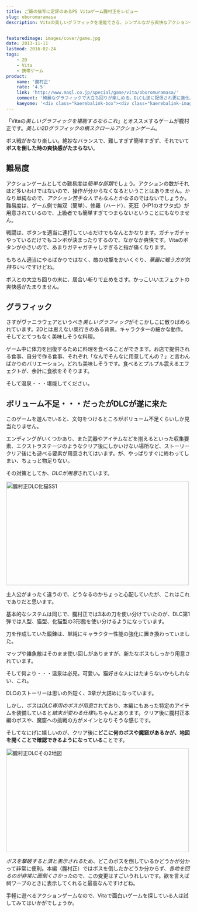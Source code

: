 ```yaml
---
title: ご飯の描写に定評のあるPS Vitaゲーム朧村正をレビュー
slug: oboromuramasa
description: Vitaの美しいグラフィックを堪能できる、シンプルながら爽快なアクションゲームがこの朧村正です。ゲーム全編を通して表現されている「和」の雰囲気がいい味を出しています。細部にわたる細かな描写が秀逸で、中でもご飯が美味しそうでたまりません。


featuredimage: images/cover/game.jpg
date: 2013-11-11
lastmod: 2016-02-24
tags: 
    - 2D
    - Vita
    - 携帯ゲーム
product:
    name: '朧村正'
    rate: '4.5'
    link: 'http://www.maql.co.jp/special/game/vita/oboromuramasa/'
    comment: '綺麗なグラフィックで大立ち回りが楽しめる。DLCも遂に配信され更に進化。'
    kaeyome: '<div class="kaerebalink-box"><div class="kaerebalink-image"><a href="http://www.amazon.co.jp/exec/obidos/ASIN/B00BMHVWYI/illusionspace-22/ref=nosim/" rel="nofollow" target="_blank"><img src="http://ecx.images-amazon.com/images/I/618aWG7kxML._SL160_.jpg" style="border: none;" /></a></div><div class="kaerebalink-info"><div class="kaerebalink-name"><a href="http://www.amazon.co.jp/exec/obidos/ASIN/B00BMHVWYI/illusionspace-22/ref=nosim/" rel="nofollow" target="_blank">朧村正</a><div class="kaerebalink-powered-date">posted with <a href="http://kaereba.com" rel="nofollow" target="_blank">カエレバ</a></div></div><div class="kaerebalink-detail"> マーベラスAQL 2013-03-28    </div><div class="kaerebalink-link1"><div class="shoplinkamazon"><a href="http://www.amazon.co.jp/gp/search?keywords=%9EO%91%BA%90%B3%81%40PSvita&__mk_ja_JP=%83J%83%5E%83J%83i&tag=illusionspace-22" rel="nofollow" target="_blank" title="アマゾン" >Amazonで購入</a></div><div class="shoplinkrakuten"><a href="http://hb.afl.rakuten.co.jp/hgc/0e95387f.f2aef20d.0e953880.25e412bd/?pc=http%3A%2F%2Fsearch.rakuten.co.jp%2Fsearch%2Fmall%2F%25E6%259C%25A7%25E6%259D%2591%25E6%25AD%25A3%25E3%2580%2580PSvita%2F-%2Ff.1-p.1-s.1-sf.0-st.A-v.2%3Fx%3D0%26scid%3Daf_ich_link_urltxt%26m%3Dhttp%3A%2F%2Fm.rakuten.co.jp%2F" rel="nofollow" target="_blank" title="楽天市場" >楽天市場で購入</a></div></div></div><div class="booklink-footer" style="clear: left"></div></div>'
---
```


「Vitaの<em>美しいグラフィックを堪能するならこれ</em>」とオススメするゲームが朧村正です。<em>美しい2Dグラフィックの横スクロールアクションゲーム</em>。

ボス戦がかなり楽しい。絶妙なバランスで、難しすぎず簡単すぎず、それでいて<strong>ボスを倒した時の爽快感がたまらない</strong>。


## 難易度


アクションゲームとしての難易度は<em>簡単な部類</em>でしょう。アクションの数がそれほど多いわけではないので、操作が分からなくなるということはありません。かなり単純なので、<em>アクション苦手な人でもなんとかなる</em>のではないでしょうか。難易度は、ゲーム側で無双（簡単）、修羅（ハード）、死狂（HP1のオワタ式）が用意されているので、上級者でも簡単すぎてつまらないということにもなりません。

戦闘は、ボタンを適当に連打しているだけでもなんとかなります。ガチャガチャやっているだけでもコンボが決まったりするので、なかなか爽快です。Vitaのボタンが小さいので、あまりガチャガチャしすぎると指が痛くなります。

もちろん適当にやるばかりではなく、敵の攻撃をかいくぐり、<em>華麗に戦う方が気持ちいい</em>ですけどね。

ボスとの大立ち回りの末に、居合い斬りで止めをさす。かっこいいエフェクトの爽快感がたまりません。


## グラフィック


さすがヴァニラウェアというべき<em>美しいグラフィック</em>がそこかしこに散りばめられています。2Dとは思えない奥行きのある背景。キャラクターの細かな動作。そしてとてつもなく美味しそうな料理。

ゲーム中に体力を回復するために料理を食べることができます。お店で提供される食事、自分で作る食事、それぞれ「なんでそんなに用意してんの？」と言わんばかりのバリエーション。どれも美味しそうです。食べるとプルプル震えるエフェクトが、余計に食欲をそそります。

そして温泉・・・堪能してください。


## ボリューム不足・・・だったがDLCが遂に来た


このゲームを遊んでいると、文句をつけるところがボリューム不足くらいしか見当たりません。

エンディングがいくつかあり、また武器やアイテムなどを揃えるといった収集要素、エクストラステージのようなクリア後にしかいけない場所など、ストーリークリア後にも遊べる要素が用意されてはいます。が、やっぱりすぐに終わってしまい、ちょっと物足りない。

その対策としてか、<em>DLCが用意</em>されています。

<img src="https://wantit.gcreate.jp/wp-content/uploads/2013/11/2013-11-08-131042.jpg" alt="朧村正DLC化猫SS1" width="500" height="283" />

主人公がまったく違うので、どうなるのかちょっと心配していたが、これはこれでありだと思います。

基本的なシステムは同じで、朧村正では3本の刀を使い分けていたのが、DLC第1弾では人型、猫型、化猫型の3形態を使い分けるようになっています。

刀を作成していた鍛錬は、単純にキャラクター性能の強化に置き換わっていました。

マップや雑魚敵はそのまま使い回しがありますが、新たなボスもしっかり用意されています。

そして何より・・・温泉は必見。可愛い。猫好きな人にはたまらないかもしれない、これ。

DLCのストーリーは思いの外短く、3章が大詰めになっています。

しかし、ボスは<em>DLC専用のボスが用意</em>されており、本編にもあった特定のアイテムを装備していると<em>結末が変わる仕様</em>もちゃんとあります。クリア後に朧村正本編のボスや、魔窟への挑戦の方がメインとなりそうな感じです。

そしてなにげに嬉しいのが、クリア後に<strong>どこに何のボスや魔窟があるかが、地図を開くことで確認できるようになっている</strong>ことです。

<img src="https://wantit.gcreate.jp/wp-content/uploads/2013/11/2013-11-10-202645.jpg" alt="朧村正DLCその2地図" width="500" height="283" class="size-full wp-image-218" srcset="https://wantit.gcreate.jp/wp-content/uploads/2013/11/2013-11-10-202645.jpg 500w, https://wantit.gcreate.jp/wp-content/uploads/2013/11/2013-11-10-202645-300x169.jpg 300w" sizes="(max-width: 500px) 100vw, 500px" />

<em>ボスを撃破すると済と表示される</em>ため、どこのボスを倒しているかどうかが分かって非常に便利。本編（朧村正）ではボスを倒したかどうか分からず、<em>各地を回るのが非常に面倒くさかった</em>ので、この変更はすごいうれしいです。欲を言えば祠ワープのときに表示してくれると最高なんですけどね。

手軽に遊べるアクションゲームなので、Vitaで面白いゲームを探している人は試してみてはいかがでしょうか。


  